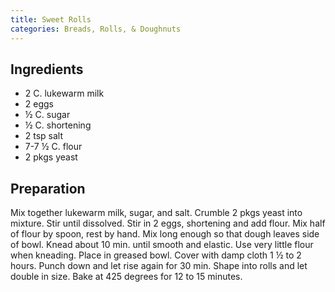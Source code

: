 ```yaml
---
title: Sweet Rolls
categories: Breads, Rolls, & Doughnuts
---
```


## Ingredients

- 2 C. lukewarm milk
- 2 eggs
- ½ C. sugar
- ½ C. shortening
- 2 tsp salt
- 7-7 ½ C. flour
- 2 pkgs yeast

## Preparation

Mix together lukewarm milk, sugar, and salt.  Crumble 2 pkgs yeast into mixture.  Stir until dissolved.  Stir in 2 eggs, shortening and add flour.  Mix half of flour by spoon, rest by hand.  Mix long enough so that dough leaves side of bowl.  Knead about 10 min. until smooth and elastic.   Use very little flour when kneading.  Place in greased bowl.  Cover with damp cloth 1 ½ to 2 hours.  Punch down and let rise again for 30 min.  Shape into rolls and let double in size.  Bake at 425 degrees for 12 to 15 minutes.

